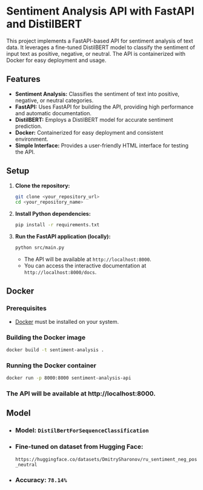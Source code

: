 # Sentiment Analysis API with FastAPI and DistilBERT

This project implements a FastAPI-based API for sentiment analysis of text data. It leverages a fine-tuned DistilBERT model to classify the sentiment of input text as positive, negative, or neutral. The API is containerized with Docker for easy deployment and usage.

## Features

* **Sentiment Analysis:** Classifies the sentiment of text into positive, negative, or neutral categories.
* **FastAPI:** Uses FastAPI for building the API, providing high performance and automatic documentation.
* **DistilBERT:** Employs a DistilBERT model for accurate sentiment prediction.
* **Docker:** Containerized for easy deployment and consistent environment.
* **Simple Interface:** Provides a user-friendly HTML interface for testing the API.


## Setup

1.  **Clone the repository:**

    ```bash
    git clone <your_repository_url>
    cd <your_repository_name>
    ```

2.  **Install Python dependencies:**

    ```bash
    pip install -r requirements.txt
    ```

3.  **Run the FastAPI application (locally):**

    ```bash
    python src/main.py
    ```

    * The API will be available at `http://localhost:8000`.
    * You can access the interactive documentation at `http://localhost:8000/docs`.

## Docker

### Prerequisites

* [Docker](https://www.docker.com/) must be installed on your system.

### Building the Docker image

```bash
docker build -t sentiment-analysis .
`````
### Running the Docker container
```bash
docker run -p 8000:8000 sentiment-analysis-api
`````

### The API will be available at http://localhost:8000.

## Model
* ### Model: ```DistilBertForSequenceClassification```
* ### Fine-tuned on dataset from Hugging Face: 
  `https://huggingface.co/datasets/DmitrySharonov/ru_sentiment_neg_pos_neutral`
* ### Accuracy: ``78.14%``
